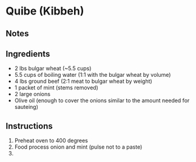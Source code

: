# Quibe (Kibbeh)

## Notes

## Ingredients

* 2 lbs bulgar wheat (~5.5 cups)
* 5.5 cups of boiling water (1:1 with the bulgar wheat by volume)
* 4 lbs ground beef (2:1 meat to bulgar wheat by weight)
* 1 packet of mint (stems removed)
* 2 large onions
* Olive oil (enough to cover the onions similar to the amount needed for sauteing)

## Instructions

1. Preheat oven to 400 degrees
2. Food process onion and mint (pulse not to a paste)
3. 
